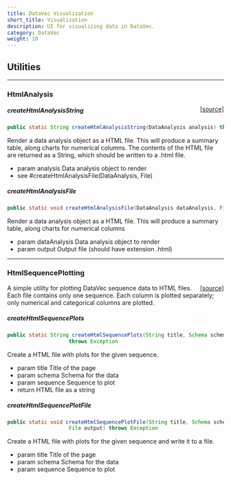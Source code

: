 ```yaml
---
title: DataVec Visualization
short_title: Visualization
description: UI for visualizing data in DataVec.
category: DataVec
weight: 10
---
```


## Utilities


---

### HtmlAnalysis
<span style="float:right;"> [[source]](https://github.com/eclipse/deeplearning4j/tree/master/datavec/datavec-api/src/main/java/org/datavec/api/transform/ui/HtmlAnalysis.java) </span>



##### createHtmlAnalysisString 
```java
public static String createHtmlAnalysisString(DataAnalysis analysis) throws Exception 
```


Render a data analysis object as a HTML file. This will produce a summary table, along charts for
numerical columns. The contents of the HTML file are returned as a String, which should be written
to a .html file.

- param analysis Data analysis object to render
- see #createHtmlAnalysisFile(DataAnalysis, File)

##### createHtmlAnalysisFile 
```java
public static void createHtmlAnalysisFile(DataAnalysis dataAnalysis, File output) throws Exception 
```


Render a data analysis object as a HTML file. This will produce a summary table, along charts for
numerical columns

- param dataAnalysis Data analysis object to render
- param output       Output file (should have extension .html)





---

### HtmlSequencePlotting
<span style="float:right;"> [[source]](https://github.com/eclipse/deeplearning4j/tree/master/datavec/datavec-api/src/main/java/org/datavec/api/transform/ui/HtmlSequencePlotting.java) </span>

A simple utility for plotting DataVec sequence data to HTML files.
Each file contains only one sequence. Each column is plotted separately; only numerical and categorical columns are
plotted.


##### createHtmlSequencePlots 
```java
public static String createHtmlSequencePlots(String title, Schema schema, List<List<Writable>> sequence)
                    throws Exception 
```


Create a HTML file with plots for the given sequence.

- param title    Title of the page
- param schema   Schema for the data
- param sequence Sequence to plot
- return HTML file as a string

##### createHtmlSequencePlotFile 
```java
public static void createHtmlSequencePlotFile(String title, Schema schema, List<List<Writable>> sequence,
                    File output) throws Exception 
```


Create a HTML file with plots for the given sequence and write it to a file.

- param title    Title of the page
- param schema   Schema for the data
- param sequence Sequence to plot

